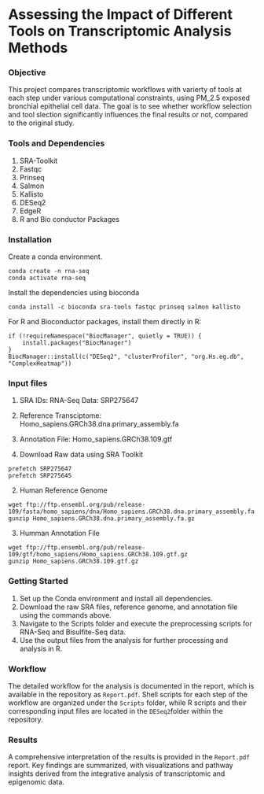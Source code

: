 # Assessing the Impact of Different Tools on Transcriptomic Analysis Methods

### Objective
This project compares transcriptomic workflows with varierty of tools at each step under various computational constraints, using PM_2.5 exposed bronchial epithelial cell data. The goal is to see whether workflow selection and tool slection significantly influences the final results or not, compared to the original study.

### Tools and Dependencies
1. SRA-Toolkit
2. Fastqc
3. Prinseq
4. Salmon
5. Kallisto
6. DESeq2
7. EdgeR
8. R and Bio conductor Packages

### Installation

Create a conda environment.
```
conda create -n rna-seq
conda activate rna-seq
```
Install the dependencies using bioconda
```
conda install -c bioconda sra-tools fastqc prinseq salmon kallisto
```
For R and Bioconductor packages, install them directly in R:
```
if (!requireNamespace("BiocManager", quietly = TRUE)) {
    install.packages("BiocManager")
}
BiocManager::install(c("DESeq2", "clusterProfiler", "org.Hs.eg.db", "ComplexHeatmap"))
```

### Input files 
1. SRA IDs: RNA-Seq Data: SRP275647
2. Reference Transciptome: Homo_sapiens.GRCh38.dna.primary_assembly.fa
3. Annotation File: Homo_sapiens.GRCh38.109.gtf

1. Download Raw data using SRA Toolkit
```
prefetch SRP275647
prefetch SRP275645
```
2. Human Reference Genome 
```
wget ftp://ftp.ensembl.org/pub/release-109/fasta/homo_sapiens/dna/Homo_sapiens.GRCh38.dna.primary_assembly.fa.gz
gunzip Homo_sapiens.GRCh38.dna.primary_assembly.fa.gz
```
3. Humman Annotation File
```
wget ftp://ftp.ensembl.org/pub/release-109/gtf/homo_sapiens/Homo_sapiens.GRCh38.109.gtf.gz
gunzip Homo_sapiens.GRCh38.109.gtf.gz
```
### Getting Started
1.	Set up the Conda environment and install all dependencies.
2.	Download the raw SRA files, reference genome, and annotation file using the commands above.
3.	Navigate to the Scripts folder and execute the preprocessing scripts for RNA-Seq and Bisulfite-Seq data.
4.	Use the output files from the analysis for further processing and analysis in R.

### Workflow
The detailed workflow for the analysis is documented in the report, which is available in the repository as ```Report.pdf```. Shell scripts for each step of the workflow are organized under the ```Scripts``` folder, while R scripts and their corresponding input files are located in the ```DESeq2```folder within the repository.

### Results
A comprehensive interpretation of the results is provided in the ```Report.pdf``` report. Key findings are summarized, with visualizations and pathway insights derived from the integrative analysis of transcriptomic and epigenomic data.
